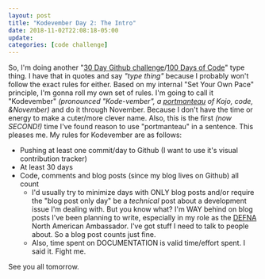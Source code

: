 ```yaml
---
layout: post
title: "Kodevember Day 2: The Intro"
date: 2018-11-02T22:08:18-05:00
update: 
categories: [code challenge]
---
```


So, I'm doing another "[30 Day Github challenge](https://medium.com/@rxsharp/30-day-github-challenge-39d2a2cf68da)/[100 Days of Code](http://100daysofcode.com/)" type thing. I have that in quotes and say *"type thing"* because I probably won't follow the exact rules for either. Based on my internal "Set Your Own Pace" principle, I'm gonna roll my own set of rules. I'm going to call it "Kodevember" *(pronounced "Kode-vember", a [portmanteau](https://en.wikipedia.org/wiki/Portmanteau) of Kojo, code, &November)* and do it through November. Because I don't have the time or energy to make a cuter/more clever name. Also, this is the first *(now SECOND!)* time I've found reason to use "portmanteau" in a sentence. This pleases me. My rules for Kodevember are as follows:

-  Pushing at least one commit/day to Github (I want to use it's visual contribution tracker)
-  At least 30 days
-  Code, comments and blog posts (since my blog lives on Github) all count
    -  I'd usually try to minimize days with ONLY blog posts and/or require the "blog post only day" be a *technical* post about a development issue I'm dealing with. But you know what? I'm WAY behind on blog posts I've been planning to write, especially in my role as the [DEFNA](https://www.defna.org/) North American Ambassador. I've got stuff I need to talk to people about. So a blog post counts just fine.
    -  Also, time spent on DOCUMENTATION is valid time/effort spent. I said it. Fight me.

See you all tomorrow.
